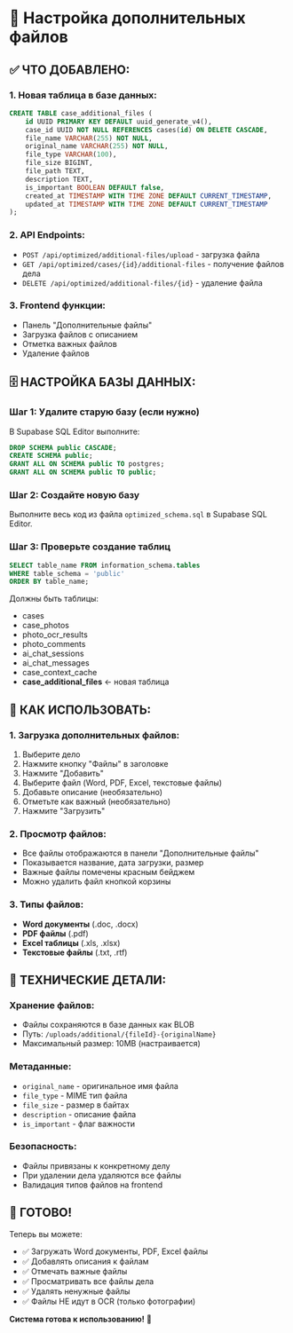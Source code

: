 # 📎 Настройка дополнительных файлов

## ✅ **ЧТО ДОБАВЛЕНО:**

### **1. Новая таблица в базе данных:**
```sql
CREATE TABLE case_additional_files (
    id UUID PRIMARY KEY DEFAULT uuid_generate_v4(),
    case_id UUID NOT NULL REFERENCES cases(id) ON DELETE CASCADE,
    file_name VARCHAR(255) NOT NULL,
    original_name VARCHAR(255) NOT NULL,
    file_type VARCHAR(100),
    file_size BIGINT,
    file_path TEXT,
    description TEXT,
    is_important BOOLEAN DEFAULT false,
    created_at TIMESTAMP WITH TIME ZONE DEFAULT CURRENT_TIMESTAMP,
    updated_at TIMESTAMP WITH TIME ZONE DEFAULT CURRENT_TIMESTAMP
);
```

### **2. API Endpoints:**
- `POST /api/optimized/additional-files/upload` - загрузка файла
- `GET /api/optimized/cases/{id}/additional-files` - получение файлов дела
- `DELETE /api/optimized/additional-files/{id}` - удаление файла

### **3. Frontend функции:**
- Панель "Дополнительные файлы" 
- Загрузка файлов с описанием
- Отметка важных файлов
- Удаление файлов

## 🗄️ **НАСТРОЙКА БАЗЫ ДАННЫХ:**

### **Шаг 1: Удалите старую базу (если нужно)**
В Supabase SQL Editor выполните:
```sql
DROP SCHEMA public CASCADE;
CREATE SCHEMA public;
GRANT ALL ON SCHEMA public TO postgres;
GRANT ALL ON SCHEMA public TO public;
```

### **Шаг 2: Создайте новую базу**
Выполните весь код из файла `optimized_schema.sql` в Supabase SQL Editor.

### **Шаг 3: Проверьте создание таблиц**
```sql
SELECT table_name FROM information_schema.tables 
WHERE table_schema = 'public' 
ORDER BY table_name;
```

Должны быть таблицы:
- cases
- case_photos
- photo_ocr_results
- photo_comments
- ai_chat_sessions
- ai_chat_messages
- case_context_cache
- **case_additional_files** ← новая таблица

## 🎯 **КАК ИСПОЛЬЗОВАТЬ:**

### **1. Загрузка дополнительных файлов:**
1. Выберите дело
2. Нажмите кнопку "Файлы" в заголовке
3. Нажмите "Добавить"
4. Выберите файл (Word, PDF, Excel, текстовые файлы)
5. Добавьте описание (необязательно)
6. Отметьте как важный (необязательно)
7. Нажмите "Загрузить"

### **2. Просмотр файлов:**
- Все файлы отображаются в панели "Дополнительные файлы"
- Показывается название, дата загрузки, размер
- Важные файлы помечены красным бейджем
- Можно удалить файл кнопкой корзины

### **3. Типы файлов:**
- **Word документы** (.doc, .docx)
- **PDF файлы** (.pdf)
- **Excel таблицы** (.xls, .xlsx)
- **Текстовые файлы** (.txt, .rtf)

## 🔧 **ТЕХНИЧЕСКИЕ ДЕТАЛИ:**

### **Хранение файлов:**
- Файлы сохраняются в базе данных как BLOB
- Путь: `/uploads/additional/{fileId}-{originalName}`
- Максимальный размер: 10MB (настраивается)

### **Метаданные:**
- `original_name` - оригинальное имя файла
- `file_type` - MIME тип файла
- `file_size` - размер в байтах
- `description` - описание файла
- `is_important` - флаг важности

### **Безопасность:**
- Файлы привязаны к конкретному делу
- При удалении дела удаляются все файлы
- Валидация типов файлов на frontend

## 🎉 **ГОТОВО!**

Теперь вы можете:
- ✅ Загружать Word документы, PDF, Excel файлы
- ✅ Добавлять описания к файлам
- ✅ Отмечать важные файлы
- ✅ Просматривать все файлы дела
- ✅ Удалять ненужные файлы
- ✅ Файлы НЕ идут в OCR (только фотографии)

**Система готова к использованию!** 🚀
